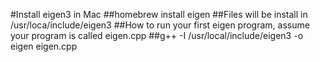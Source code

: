 #Install eigen3 in Mac
##homebrew install eigen
##Files will be install in /usr/loca/include/eigen3
##How to run your first eigen program, assume your program is called eigen.cpp
##g++ -I /usr/local/include/eigen3 -o eigen eigen.cpp
